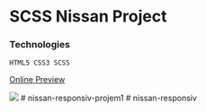 <h1> SCSS Nissan Project</h1>
<h3>Technologies</h3>

````
HTML5 CSS3 SCSS
````

[Online Preview](https://skyline-gtr.netlify.app)

<img  src="images/ekran.gif"/>
# nissan-responsiv-projem1
# nissan-responsiv
